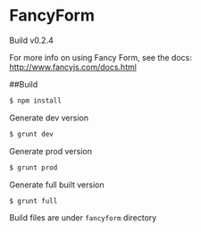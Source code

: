 # FancyForm

Build v0.2.4  

For more info on using Fancy Form, see the docs: http://www.fancyjs.com/docs.html


##Build

```sh
$ npm install
```
  
Generate dev version
```sh
$ grunt dev
```

Generate prod version
```sh
$ grunt prod
```

Generate full built version
```sh
$ grunt full
```

Build files are under `fancyform` directory